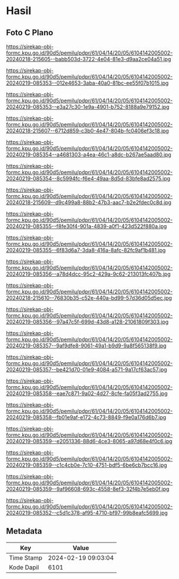 # Hasil

## Foto C Plano

https://sirekap-obj-formc.kpu.go.id/90d5/pemilu/pdpr/61/04/14/20/05/6104142005002-20240218-215605--babb503d-3722-4e04-81e3-d9aa2ce04a51.jpg

https://sirekap-obj-formc.kpu.go.id/90d5/pemilu/pdpr/61/04/14/20/05/6104142005002-20240219-085353--012e4653-3aba-40a0-81bc-ee55f07b1015.jpg

https://sirekap-obj-formc.kpu.go.id/90d5/pemilu/pdpr/61/04/14/20/05/6104142005002-20240219-085353--e3a27c30-1e9a-4901-b752-8188a9e79152.jpg

https://sirekap-obj-formc.kpu.go.id/90d5/pemilu/pdpr/61/04/14/20/05/6104142005002-20240218-215607--6712d859-c3b0-4e47-804b-fc0406ef3c18.jpg

https://sirekap-obj-formc.kpu.go.id/90d5/pemilu/pdpr/61/04/14/20/05/6104142005002-20240219-085354--a4681303-a4ea-46c1-a8dc-b267ae5aad80.jpg

https://sirekap-obj-formc.kpu.go.id/90d5/pemilu/pdpr/61/04/14/20/05/6104142005002-20240219-085354--8c5994fc-f6e4-49aa-8d5d-83bfe8ad2575.jpg

https://sirekap-obj-formc.kpu.go.id/90d5/pemilu/pdpr/61/04/14/20/05/6104142005002-20240218-215609--d9c499a8-88b2-47b3-aac7-b2e2fdec0c8d.jpg

https://sirekap-obj-formc.kpu.go.id/90d5/pemilu/pdpr/61/04/14/20/05/6104142005002-20240219-085355--f8fe30f4-901a-4839-a0f1-423d522f880a.jpg

https://sirekap-obj-formc.kpu.go.id/90d5/pemilu/pdpr/61/04/14/20/05/6104142005002-20240219-085355--6f83d6a7-3da8-416a-8afc-82fc9af1b481.jpg

https://sirekap-obj-formc.kpu.go.id/90d5/pemilu/pdpr/61/04/14/20/05/6104142005002-20240219-085356--a78d4dcc-95c2-429a-9c62-213013fc407b.jpg

https://sirekap-obj-formc.kpu.go.id/90d5/pemilu/pdpr/61/04/14/20/05/6104142005002-20240218-215610--76830b35-c52e-440a-bd99-57d36d05d5ec.jpg

https://sirekap-obj-formc.kpu.go.id/90d5/pemilu/pdpr/61/04/14/20/05/6104142005002-20240219-085356--97a47c5f-699d-43d8-a128-21061809f303.jpg

https://sirekap-obj-formc.kpu.go.id/90d5/pemilu/pdpr/61/04/14/20/05/6104142005002-20240219-085357--9af9dfe8-9061-49a1-b9d9-9a8f565138f9.jpg

https://sirekap-obj-formc.kpu.go.id/90d5/pemilu/pdpr/61/04/14/20/05/6104142005002-20240219-085357--be421d70-01e9-4084-a571-9a17cf63ac57.jpg

https://sirekap-obj-formc.kpu.go.id/90d5/pemilu/pdpr/61/04/14/20/05/6104142005002-20240219-085358--eae7c871-9a02-4d27-8cfe-fa05f3ad2755.jpg

https://sirekap-obj-formc.kpu.go.id/90d5/pemilu/pdpr/61/04/14/20/05/6104142005002-20240219-085358--fb01e9af-e172-4c73-8849-f9e0a176d6b7.jpg

https://sirekap-obj-formc.kpu.go.id/90d5/pemilu/pdpr/61/04/14/20/05/6104142005002-20240219-085359--e2051336-88d6-4ce3-8065-a97d68e4f0c6.jpg

https://sirekap-obj-formc.kpu.go.id/90d5/pemilu/pdpr/61/04/14/20/05/6104142005002-20240219-085359--c1c4cb0e-7c10-4751-bdf5-6be6cb7bcc16.jpg

https://sirekap-obj-formc.kpu.go.id/90d5/pemilu/pdpr/61/04/14/20/05/6104142005002-20240219-085359--9af96608-693c-4558-8ef3-32f4b7e5eb0f.jpg

https://sirekap-obj-formc.kpu.go.id/90d5/pemilu/pdpr/61/04/14/20/05/6104142005002-20240219-085352--c5d1c378-af95-4710-bf97-99b8eafc5699.jpg


## Metadata

| Key        | Value               |
| ---------- | ------------------- |
| Time Stamp | 2024-02-19 09:03:04 |
| Kode Dapil | 6101                |



